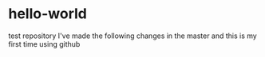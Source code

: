 # hello-world
test repository
I've made the following changes in the master
and this is my first time using github
